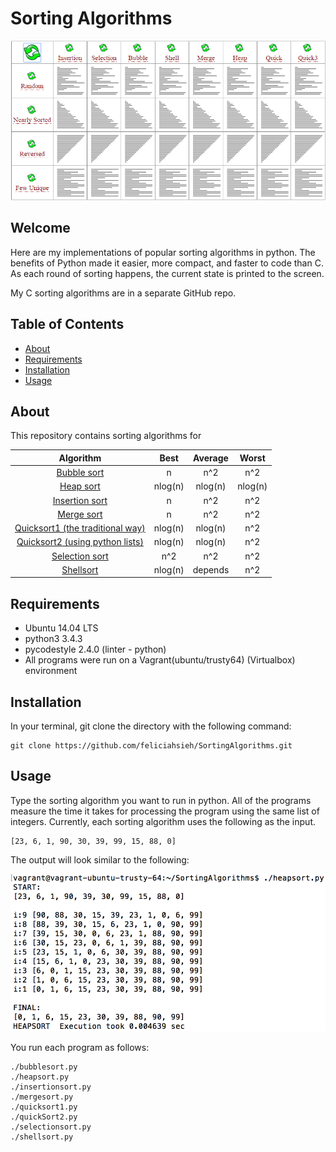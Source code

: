 # Sorting Algorithms

<p align="center"><img src="SortingAlgorithms.gif" width="700"></p>

## Welcome
Here are my implementations of popular sorting algorithms in python. The benefits of Python made it easier, more compact, and faster to code than C. As each round of sorting happens, the current state is printed to the screen.

My C sorting algorithms are in a separate GitHub repo.

## Table of Contents
* [About](#about)
* [Requirements](#requirements)
* [Installation](#installation)
* [Usage](#Usage)

## About
This repository contains sorting algorithms for
<p align="center">

| Algorithm      | Best    | Average |  Worst  |
|:--------------:|:--------:|:-------:|:-------:|
| [Bubble sort](https://en.wikipedia.org/wiki/Bubble_sort) | n       |   n^2   |   n^2   |
| [Heap sort](https://en.wikipedia.org/wiki/Heapsort)      | nlog(n) | nlog(n) | nlog(n) |
| [Insertion sort](https://en.wikipedia.org/wiki/Insertion_sort) | n       | n^2     | n^2     |
| [Merge sort](https://en.wikipedia.org/wiki/Merge_sort)     | n       | n^2     | n^2     |
| [Quicksort1 (the traditional way)](https://en.wikipedia.org/wiki/Quicksort)    | nlog(n) | nlog(n) | n^2     |
| [Quicksort2 (using python lists)](https://en.wikipedia.org/wiki/Quicksort)    | nlog(n) | nlog(n) | n^2     |
| [Selection sort](https://en.wikipedia.org/wiki/Selection_sort) | n^2     | n^2     | n^2     |
| [Shellsort](https://en.wikipedia.org/wiki/Shellsort)     | nlog(n) | depends | n^2     |

</p>

## Requirements
* Ubuntu 14.04 LTS
* python3 3.4.3
* pycodestyle 2.4.0 (linter - python)
* All programs were run on a Vagrant(ubuntu/trusty64) (Virtualbox) environment

## Installation
In your terminal, git clone the directory with the following command:
```
git clone https://github.com/feliciahsieh/SortingAlgorithms.git
```

## Usage
Type the sorting algorithm you want to run in python. All of the programs measure the time it takes for processing the program using the same list of integers. Currently, each sorting algorithm uses the following as the input.
```
[23, 6, 1, 90, 30, 39, 99, 15, 88, 0]
```

The output will look similar to the following:

<p align="center"><img src="HeapsortExample.png" width="700"></p>

You run each program as follows:

```
./bubblesort.py
./heapsort.py
./insertionsort.py
./mergesort.py
./quicksort1.py
./quickSort2.py
./selectionsort.py
./shellsort.py
```
